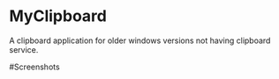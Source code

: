 # MyClipboard
A clipboard application for older windows versions not having clipboard service.

#Screenshots
